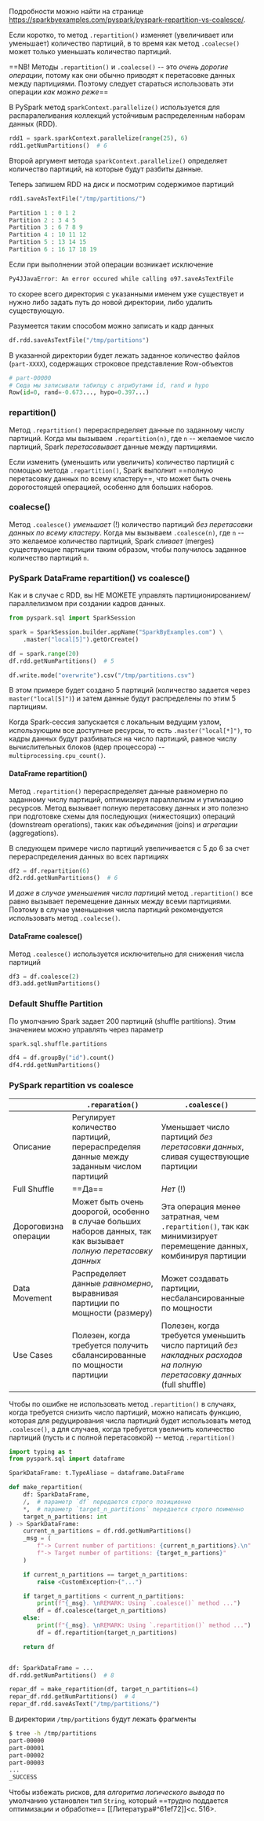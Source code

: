 Подробности можно найти на странице https://sparkbyexamples.com/pyspark/pyspark-repartition-vs-coalesce/.

Если коротко, то метод `.repartition()` изменяет (увеличивает или уменьшает) количество партиций, в то время как метод `.coalecse()` может только уменьшать количество партиций.

==NB! Методы `.repartition()` и `.coalecse()` -- это _очень дорогие операции_, потому как они обычно приводят к перетасовке данных между партициями. Поэтому следует стараться использовать эти операции _как можно реже_==

В PySpark метод `sparkContext.parallelize()` используется для распаралеливания коллекций устойчивым распределенным наборам данных (RDD). 
```python
rdd1 = spark.sparkContext.parallelize(range(25), 6)
rdd1.getNumPartitions()  # 6
```

Второй аргумент метода `sparkContext.parallelize()` определяет количество партиций, на которые будут разбиты данные.

Теперь запишем RDD на диск и посмотрим содержимое партиций
```python
rdd1.saveAsTextFile("/tmp/partitions/")

Partition 1 : 0 1 2
Partition 2 : 3 4 5
Partition 3 : 6 7 8 9
Partition 4 : 10 11 12
Partition 5 : 13 14 15
Partition 6 : 16 17 18 19
```

Если при выполнении этой операции возникает исключение 
```bash
Py4JJavaError: An error occured while calling o97.saveAsTextFile
```
то скорее всего директория с указанными именем уже существует и нужно либо задать путь до новой директории, либо удалить существующую.

Разумеется таким способом можно записать и кадр данных
```python
df.rdd.saveAsTextFile("/tmp/partitions")
```

В указанной директории будет лежать заданное количество файлов (`part-XXXX`), содержащих строковое представление Row-объектов
```python
# part-00000
# Сюда мы записывали табилцу с атрибутами id, rand и hypo
Row(id=0, rand=-0.673..., hypo=0.397...)
```

### repartition()

Метод `.repartition()` перераспределяет данные по заданному числу партиций. Когда мы вызываем `.repartition(n)`, где `n` -- желаемое число партиций, Spark _перетасовывает_ данные между партициями. 

Если изменить (уменьшить или увеличить) количество партиций с помощью метода `.repartition()`, Spark выполнит ==полную перетасовку данных по всему кластеру==, что может быть очень дорогостоящей операцией, особенно для больших наборов.

### coalecse()

 Метод `.coalesce()` _уменьшает_ (!) количество партиций _без перетасовки данных по всему кластеру_. Когда мы вызываем `.coalesce(n)`, где `n` -- это желаемое количество партиций, Spark _сливает_ (merges) существующие партиции таким образом, чтобы получилось заданное количество партиций `n`.

### PySpark DataFrame repartition() vs coalesce()

Как и в случае с RDD, вы НЕ МОЖЕТЕ управлять партиционированием/параллелизмом при создании кадров данных.

```python
from pyspark.sql import SparkSession

spark = SparkSession.builder.appName("SparkByExamples.com") \
    .master("local[5]").getOrCreate()

df = spark.range(20)
df.rdd.getNumPartitions()  # 5

df.write.mode("overwrite").csv("/tmp/partitions.csv")
```

В этом примере будет создано 5 партиций (количество задается через `master("local[5]")`) и затем данные будут распределены по этим 5 партициям.

Когда Spark-сессия запускается с локальным ведущим узлом, использующим все доступные ресурсы, то есть `.master("local[*]")`, то кадры данных будут разбиваться на число партиций, равное числу вычислительных блоков (ядер процессора) -- `multiprocessing.cpu_count()`.

#### DataFrame repartition()

Метод `.repartition()` перераспределяет данные равномерно по заданному числу партиций, оптимизируя параллелизм и утилизацию ресурсов. Метод вызывает полную перетасовку данных и это полезно при подготовке схемы для последующих (нижестоящих) операций (downstream operations), таких как _объединения_ (joins) и _агрегации_ (aggregations).

В следующем примере число партиций увеличивается с 5 до 6 за счет перераспределения данных во всех партициях
```python
df2 = df.repartition(6)
df2.rdd.getNumPartitions()  # 6
```

И _даже в случае уменьшения числа партиций_ метод `.repartition()` все равно вызывает перемещение данных между всеми партициями. Поэтому в случае уменьшения числа партиций рекомендуется использовать метод `.coalecse()`.

#### DataFrame coalesce()

Метод `.coalesce()` используется исключительно для снижения числа партиций
```python
df3 = df.coalesce(2)
df3.add.getNumPartitions()
```

### Default Shuffle Partition

По умолчанию Spark задает 200 партиций (shuffle partitions). Этим значением можно управлять через параметр
```bash
spark.sql.shuffle.partitions
```

```python
df4 = df.groupBy("id").count()
df4.rdd.getNumPartitions()
```

### PySpark repartition vs coalesce

|                      | `.reparation()`                                                                                                   | `.coalesce()`                                                                                                          |
| -------------------- | ----------------------------------------------------------------------------------------------------------------- | ---------------------------------------------------------------------------------------------------------------------- |
| Описание             | Регулирует количество партиций, перераспределяя данные между заданным числом партиций                             | Уменьшает число партиций _без перетасовки данных_, сливая существующие партиции                                        |
| Full Shuffle         | ==Да==                                                                                                            | _Нет_ (!)                                                                                                              |
| Дороговизна операции | Может быть очень доорогой, особенно в случае больших наборов данных, так как вызывает _полную перетасовку данных_ | Эта операция менее затратная, чем `.repartition()`, так как минимизирует перемещение данных, комбинируя партиции       |
| Data Movement        | Распределяет данные _равномерно_, выравнивая партиции по мощности (размеру)                                       | Может создавать партиции, несбалансированные по мощности                                                               |
| Use Cases            | Полезен, когда требуется получить сбалансированные по мощности партиции                                           | Полезен, когда требуется уменьшить число партиций _без накладных расходов на полную перетасовку данных_ (full shuffle) |

Чтобы по ошибке не использовать метод `.repartition()` в случаях, когда требуется снизить число партиций, можно написать функцию, которая для редуцирования числа партиций будет использовать метод `.coalesce()`, а для случаев, когда требуется увеличить количество партиций (пусть и с полной перетасовкой) -- метод `.repartition()`
```python
import typing as t
from pyspark.sql import dataframe

SparkDataFrame: t.TypeAliase = dataframe.DataFrame

def make_repartition(
	df: SparkDataFrame,
    /,  # параметр `df` передается строго позиционно
    *,  # параметр `target_n_partitions` передается строго поименно
	target_n_partitions: int
) -> SparkDataFrame:
    current_n_partitions = df.rdd.getNumPartitions()
    _msg = (
        f"-> Current number of partitions: {current_n_partitions}.\n"
        f"-> Target number of partitions: {target_n_partions}"
    )

    if current_n_partitions == target_n_partitions:
        raise <CustomException>("...")

    if target_n_partitions < current_n_partitions:
        print(f"{_msg}. \nREMARK: Using `.coalesce()` method ...")
        df = df.coalesce(target_n_partitions)
    else:
        print(f"{_msg}. \nREMARK: Using `.repartition()` method ...")
        df = df.repartition(target_n_partitions)

    return df


df: SparkDataFrame = ...
df.rdd.getNumPartitions()  # 8

repar_df = make_repartition(df, target_n_partitions=4)
repar_df.rdd.getNumPartitions()  # 4
repar_df.rdd.saveAsText("/tmp/partitions/")
```

В директории `/tmp/partitions` будут лежать фрагменты
```bash
$ tree -h /tmp/partitions
part-00000
part-00001
part-00002
part-00003
...
_SUCCESS
```

Чтобы избежать рисков, для _алгоритма логического вывода_ по умолчанию установлен тип `String`, который ==трудно поддается оптимизации и обработке== [[Литература#^61ef72]]<c. 516>.

